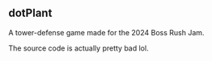 ## dotPlant

A tower-defense game made for the 2024 Boss Rush Jam.

The source code is actually pretty bad lol.

